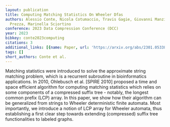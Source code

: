 ```yaml
---
layout: publication
title: Computing Matching Statistics On Wheeler Dfas
authors: Alessio Conte, Nicola Cotumaccio, Travis Gagie, Giovanni Manzini, Nicola
  Prezza, Marinella Sciortino
conference: 2023 Data Compression Conference (DCC)
year: 2023
bibkey: conte2023computing
citations: 3
additional_links: [{name: Paper, url: 'https://arxiv.org/abs/2301.05338'}]
tags: []
short_authors: Conte et al.
---
```

Matching statistics were introduced to solve the approximate string matching
problem, which is a recurrent subroutine in bioinformatics applications. In
2010, Ohlebusch et al. [SPIRE 2010] proposed a time and space efficient
algorithm for computing matching statistics which relies on some components of
a compressed suffix tree - notably, the longest common prefix (LCP) array. In
this paper, we show how their algorithm can be generalized from strings to
Wheeler deterministic finite automata. Most importantly, we introduce a notion
of LCP array for Wheeler automata, thus establishing a first clear step towards
extending (compressed) suffix tree functionalities to labeled graphs.